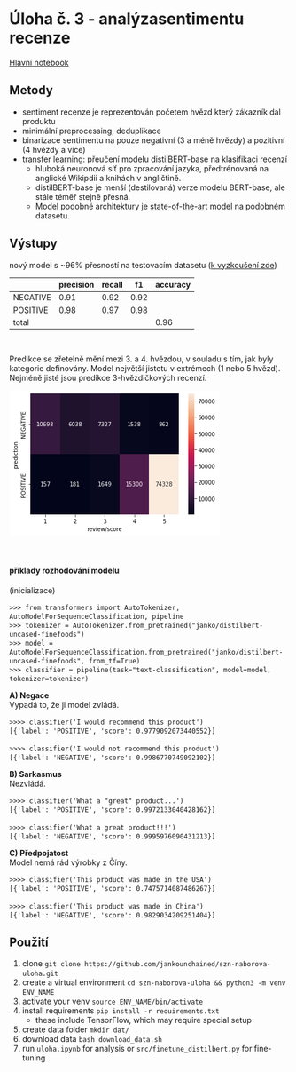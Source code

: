 # Úloha​ ​č.​ ​3​ ​-​ ​analýza​ ​sentimentu​ ​recenze

[Hlavní notebook](https://github.com/jankounchained/szn-naborova-uloha/blob/main/uloha.ipynb)

## Metody
- sentiment recenze je reprezentován početem hvězd který zákazník dal produktu
- minimální preprocessing, deduplikace
- binarizace sentimentu na pouze negativní (3 a méně hvězdy) a pozitivní (4 hvězdy a více)
- transfer learning: přeučení modelu distilBERT-base na klasifikaci recenzí
    - hluboká neuronová síť pro zpracování jazyka, předtrénovaná na anglické Wikipdii a knihách v angličtině.
    - distilBERT-base je menší (destilovaná) verze modelu BERT-base, ale stále téměř stejně přesná.
    - Model podobné architektury je [state-of-the-art](https://paperswithcode.com/sota/sentiment-analysis-on-amazon-review-polarity) model na podobném datasetu.

## Výstupy
nový model s ~96% přesností na testovacím datasetu ([k vyzkoušení zde](https://huggingface.co/janko/distilbert-uncased-finefoods))


|          | precision | recall | f1   | accuracy |
|----------|-----------|--------|------|----------|
| NEGATIVE | 0.91      | 0.92   | 0.92 |          |
| POSITIVE | 0.98      | 0.97   | 0.98 |          |
| total    |           |        |      | 0.96     |

<br>

Predikce se zřetelně mění mezi 3. a 4. hvězdou, v souladu s tím, jak byly kategorie definovány.
Model největší jistotu v extrémech (1 nebo 5 hvězd).  
Nejméně jisté jsou predikce 3-hvězdičkových recenzí.

![confusion_matrix](fig/confusion_matrix.png)

<br>

#### příklady rozhodování modelu
(inicializace)
```
>>> from transformers import AutoTokenizer, AutoModelForSequenceClassification, pipeline
>>> tokenizer = AutoTokenizer.from_pretrained("janko/distilbert-uncased-finefoods")
>>> model = AutoModelForSequenceClassification.from_pretrained("janko/distilbert-uncased-finefoods", from_tf=True)
>>> classifier = pipeline(task="text-classification", model=model, tokenizer=tokenizer)
```


**A) Negace**  
Vypadá to, že ji model zvládá.

```{python}
>>>> classifier('I would recommend this product')
[{'label': 'POSITIVE', 'score': 0.9779092073440552}]

>>>> classifier('I would not recommend this product')
[{'label': 'NEGATIVE', 'score': 0.9986770749092102}]
```

**B) Sarkasmus**  
Nezvládá.
```{python}
>>>> classifier('What a "great" product...')
[{'label': 'POSITIVE', 'score': 0.9972133040428162}]

>>>> classifier('What a great product!!!')
[{'label': 'NEGATIVE', 'score': 0.9995976090431213}]
```

**C) Předpojatost**  
Model nemá rád výrobky z Číny.
```{python}
>>>> classifier('This product was made in the USA')
[{'label': 'POSITIVE', 'score': 0.7475714087486267}]

>>>> classifier('This product was made in China')
[{'label': 'NEGATIVE', 'score': 0.9829034209251404}]
```

## Použití
1. clone `git clone https://github.com/jankounchained/szn-naborova-uloha.git`
2. create a virtual environment `cd szn-naborova-uloha && python3 -m venv ENV_NAME`
3. activate your venv `source ENV_NAME/bin/activate`
4. install requirements `pip install -r requirements.txt`
    - these include TensorFlow, which may require special setup
5. create data folder `mkdir dat/`
6. download data `bash download_data.sh`
7. run `uloha.ipynb` for analysis or `src/finetune_distilbert.py` for fine-tuning
